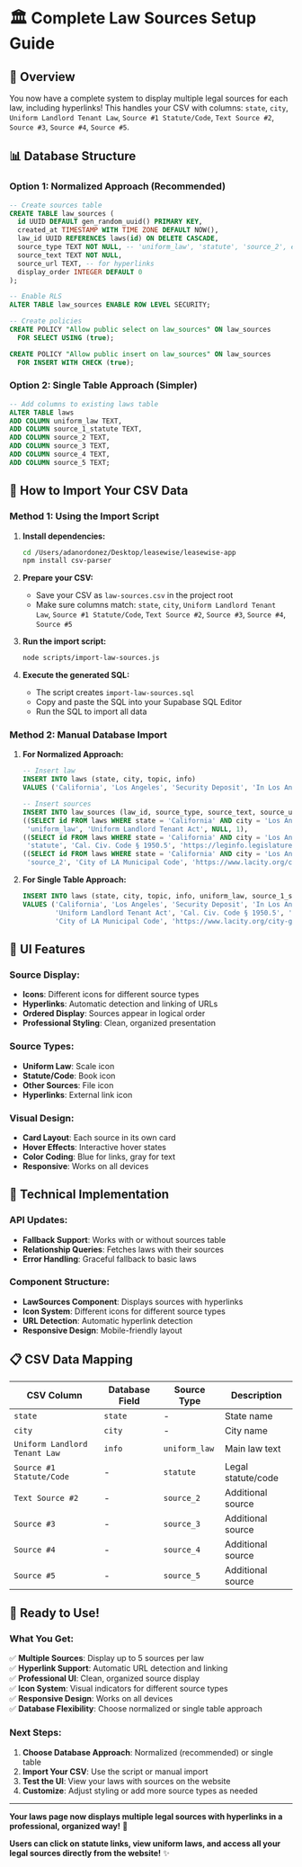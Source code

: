 # 🏛️ **Complete Law Sources Setup Guide**

## 🎯 **Overview**

You now have a complete system to display multiple legal sources for each law, including hyperlinks! This handles your CSV with columns: `state`, `city`, `Uniform Landlord Tenant Law`, `Source #1 Statute/Code`, `Text Source #2`, `Source #3`, `Source #4`, `Source #5`.

## 📊 **Database Structure**

### **Option 1: Normalized Approach (Recommended)**

```sql
-- Create sources table
CREATE TABLE law_sources (
  id UUID DEFAULT gen_random_uuid() PRIMARY KEY,
  created_at TIMESTAMP WITH TIME ZONE DEFAULT NOW(),
  law_id UUID REFERENCES laws(id) ON DELETE CASCADE,
  source_type TEXT NOT NULL, -- 'uniform_law', 'statute', 'source_2', etc.
  source_text TEXT NOT NULL,
  source_url TEXT, -- for hyperlinks
  display_order INTEGER DEFAULT 0
);

-- Enable RLS
ALTER TABLE law_sources ENABLE ROW LEVEL SECURITY;

-- Create policies
CREATE POLICY "Allow public select on law_sources" ON law_sources
  FOR SELECT USING (true);

CREATE POLICY "Allow public insert on law_sources" ON law_sources
  FOR INSERT WITH CHECK (true);
```

### **Option 2: Single Table Approach (Simpler)**

```sql
-- Add columns to existing laws table
ALTER TABLE laws 
ADD COLUMN uniform_law TEXT,
ADD COLUMN source_1_statute TEXT,
ADD COLUMN source_2 TEXT,
ADD COLUMN source_3 TEXT,
ADD COLUMN source_4 TEXT,
ADD COLUMN source_5 TEXT;
```

## 🚀 **How to Import Your CSV Data**

### **Method 1: Using the Import Script**

1. **Install dependencies:**
   ```bash
   cd /Users/adanordonez/Desktop/leasewise/leasewise-app
   npm install csv-parser
   ```

2. **Prepare your CSV:**
   - Save your CSV as `law-sources.csv` in the project root
   - Make sure columns match: `state`, `city`, `Uniform Landlord Tenant Law`, `Source #1 Statute/Code`, `Text Source #2`, `Source #3`, `Source #4`, `Source #5`

3. **Run the import script:**
   ```bash
   node scripts/import-law-sources.js
   ```

4. **Execute the generated SQL:**
   - The script creates `import-law-sources.sql`
   - Copy and paste the SQL into your Supabase SQL Editor
   - Run the SQL to import all data

### **Method 2: Manual Database Import**

1. **For Normalized Approach:**
   ```sql
   -- Insert law
   INSERT INTO laws (state, city, topic, info) 
   VALUES ('California', 'Los Angeles', 'Security Deposit', 'In Los Angeles, landlords can charge a maximum of 2 months rent...');

   -- Insert sources
   INSERT INTO law_sources (law_id, source_type, source_text, source_url, display_order) VALUES
   ((SELECT id FROM laws WHERE state = 'California' AND city = 'Los Angeles' AND topic = 'Security Deposit'), 
    'uniform_law', 'Uniform Landlord Tenant Act', NULL, 1),
   ((SELECT id FROM laws WHERE state = 'California' AND city = 'Los Angeles' AND topic = 'Security Deposit'), 
    'statute', 'Cal. Civ. Code § 1950.5', 'https://leginfo.legislature.ca.gov/faces/codes_displaySection.xhtml', 2),
   ((SELECT id FROM laws WHERE state = 'California' AND city = 'Los Angeles' AND topic = 'Security Deposit'), 
    'source_2', 'City of LA Municipal Code', 'https://www.lacity.org/city-government/legal-issues', 3);
   ```

2. **For Single Table Approach:**
   ```sql
   INSERT INTO laws (state, city, topic, info, uniform_law, source_1_statute, source_2, source_3, source_4, source_5) 
   VALUES ('California', 'Los Angeles', 'Security Deposit', 'In Los Angeles, landlords can charge a maximum of 2 months rent...', 
           'Uniform Landlord Tenant Act', 'Cal. Civ. Code § 1950.5', 'https://leginfo.legislature.ca.gov/faces/codes_displaySection.xhtml', 
           'City of LA Municipal Code', 'https://www.lacity.org/city-government/legal-issues', 'California Department of Consumer Affairs');
   ```

## 🎨 **UI Features**

### **Source Display:**
- **Icons**: Different icons for different source types
- **Hyperlinks**: Automatic detection and linking of URLs
- **Ordered Display**: Sources appear in logical order
- **Professional Styling**: Clean, organized presentation

### **Source Types:**
- **Uniform Law**: Scale icon
- **Statute/Code**: Book icon  
- **Other Sources**: File icon
- **Hyperlinks**: External link icon

### **Visual Design:**
- **Card Layout**: Each source in its own card
- **Hover Effects**: Interactive hover states
- **Color Coding**: Blue for links, gray for text
- **Responsive**: Works on all devices

## 🔧 **Technical Implementation**

### **API Updates:**
- **Fallback Support**: Works with or without sources table
- **Relationship Queries**: Fetches laws with their sources
- **Error Handling**: Graceful fallback to basic laws

### **Component Structure:**
- **LawSources Component**: Displays sources with hyperlinks
- **Icon System**: Different icons for different source types
- **URL Detection**: Automatic hyperlink detection
- **Responsive Design**: Mobile-friendly layout

## 📋 **CSV Data Mapping**

| CSV Column | Database Field | Source Type | Description |
|------------|----------------|-------------|-------------|
| `state` | `state` | - | State name |
| `city` | `city` | - | City name |
| `Uniform Landlord Tenant Law` | `info` | `uniform_law` | Main law text |
| `Source #1 Statute/Code` | - | `statute` | Legal statute/code |
| `Text Source #2` | - | `source_2` | Additional source |
| `Source #3` | - | `source_3` | Additional source |
| `Source #4` | - | `source_4` | Additional source |
| `Source #5` | - | `source_5` | Additional source |

## 🎯 **Ready to Use!**

### **What You Get:**
✅ **Multiple Sources**: Display up to 5 sources per law  
✅ **Hyperlink Support**: Automatic URL detection and linking  
✅ **Professional UI**: Clean, organized source display  
✅ **Icon System**: Visual indicators for different source types  
✅ **Responsive Design**: Works on all devices  
✅ **Database Flexibility**: Choose normalized or single table approach  

### **Next Steps:**
1. **Choose Database Approach**: Normalized (recommended) or single table
2. **Import Your CSV**: Use the script or manual import
3. **Test the UI**: View your laws with sources on the website
4. **Customize**: Adjust styling or add more source types as needed

---

**Your laws page now displays multiple legal sources with hyperlinks in a professional, organized way!** 🎉

**Users can click on statute links, view uniform laws, and access all your legal sources directly from the website!** ✨
